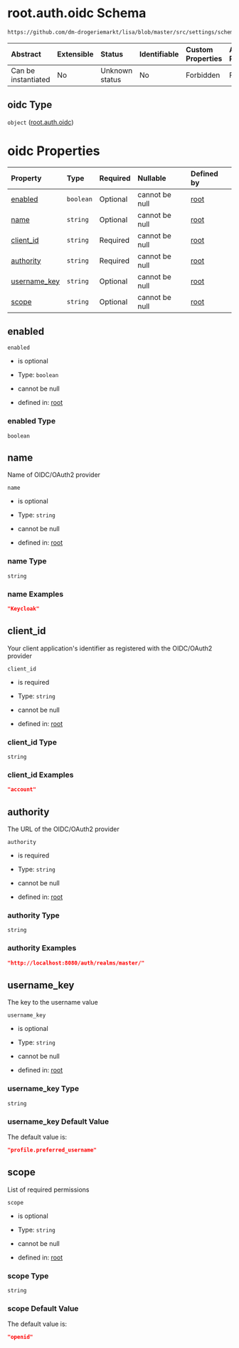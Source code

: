 # root.auth.oidc Schema

```txt
https://github.com/dm-drogeriemarkt/lisa/blob/master/src/settings/schema.json#/properties/auth/properties/oidc
```



| Abstract            | Extensible | Status         | Identifiable | Custom Properties | Additional Properties | Access Restrictions | Defined In                                                                               |
| :------------------ | :--------- | :------------- | :----------- | :---------------- | :-------------------- | :------------------ | :--------------------------------------------------------------------------------------- |
| Can be instantiated | No         | Unknown status | No           | Forbidden         | Forbidden             | none                | [settings.schema.json\*](../../src/settings/settings.schema.json "open original schema") |

## oidc Type

`object` ([root.auth.oidc](settings-properties-rootauth-properties-rootauthoidc.md))

# oidc Properties

| Property                       | Type      | Required | Nullable       | Defined by                                                                                                                                                                                                                       |
| :----------------------------- | :-------- | :------- | :------------- | :------------------------------------------------------------------------------------------------------------------------------------------------------------------------------------------------------------------------------- |
| [enabled](#enabled)            | `boolean` | Optional | cannot be null | [root](settings-properties-rootauth-properties-rootauthoidc-properties-enabled.md "https://github.com/dm-drogeriemarkt/lisa/blob/master/src/settings/schema.json#/properties/auth/properties/oidc/properties/enabled")           |
| [name](#name)                  | `string`  | Optional | cannot be null | [root](settings-properties-rootauth-properties-rootauthoidc-properties-name.md "https://github.com/dm-drogeriemarkt/lisa/blob/master/src/settings/schema.json#/properties/auth/properties/oidc/properties/name")                 |
| [client\_id](#client_id)       | `string`  | Required | cannot be null | [root](settings-properties-rootauth-properties-rootauthoidc-properties-client_id.md "https://github.com/dm-drogeriemarkt/lisa/blob/master/src/settings/schema.json#/properties/auth/properties/oidc/properties/client_id")       |
| [authority](#authority)        | `string`  | Required | cannot be null | [root](settings-properties-rootauth-properties-rootauthoidc-properties-authority.md "https://github.com/dm-drogeriemarkt/lisa/blob/master/src/settings/schema.json#/properties/auth/properties/oidc/properties/authority")       |
| [username\_key](#username_key) | `string`  | Optional | cannot be null | [root](settings-properties-rootauth-properties-rootauthoidc-properties-username_key.md "https://github.com/dm-drogeriemarkt/lisa/blob/master/src/settings/schema.json#/properties/auth/properties/oidc/properties/username_key") |
| [scope](#scope)                | `string`  | Optional | cannot be null | [root](settings-properties-rootauth-properties-rootauthoidc-properties-scope.md "https://github.com/dm-drogeriemarkt/lisa/blob/master/src/settings/schema.json#/properties/auth/properties/oidc/properties/scope")               |

## enabled



`enabled`

* is optional

* Type: `boolean`

* cannot be null

* defined in: [root](settings-properties-rootauth-properties-rootauthoidc-properties-enabled.md "https://github.com/dm-drogeriemarkt/lisa/blob/master/src/settings/schema.json#/properties/auth/properties/oidc/properties/enabled")

### enabled Type

`boolean`

## name

Name of OIDC/OAuth2 provider

`name`

* is optional

* Type: `string`

* cannot be null

* defined in: [root](settings-properties-rootauth-properties-rootauthoidc-properties-name.md "https://github.com/dm-drogeriemarkt/lisa/blob/master/src/settings/schema.json#/properties/auth/properties/oidc/properties/name")

### name Type

`string`

### name Examples

```json
"Keycloak"
```

## client\_id

Your client application's identifier as registered with the OIDC/OAuth2 provider

`client_id`

* is required

* Type: `string`

* cannot be null

* defined in: [root](settings-properties-rootauth-properties-rootauthoidc-properties-client_id.md "https://github.com/dm-drogeriemarkt/lisa/blob/master/src/settings/schema.json#/properties/auth/properties/oidc/properties/client_id")

### client\_id Type

`string`

### client\_id Examples

```json
"account"
```

## authority

The URL of the OIDC/OAuth2 provider

`authority`

* is required

* Type: `string`

* cannot be null

* defined in: [root](settings-properties-rootauth-properties-rootauthoidc-properties-authority.md "https://github.com/dm-drogeriemarkt/lisa/blob/master/src/settings/schema.json#/properties/auth/properties/oidc/properties/authority")

### authority Type

`string`

### authority Examples

```json
"http://localhost:8080/auth/realms/master/"
```

## username\_key

The key to the username value

`username_key`

* is optional

* Type: `string`

* cannot be null

* defined in: [root](settings-properties-rootauth-properties-rootauthoidc-properties-username_key.md "https://github.com/dm-drogeriemarkt/lisa/blob/master/src/settings/schema.json#/properties/auth/properties/oidc/properties/username_key")

### username\_key Type

`string`

### username\_key Default Value

The default value is:

```json
"profile.preferred_username"
```

## scope

List of required permissions

`scope`

* is optional

* Type: `string`

* cannot be null

* defined in: [root](settings-properties-rootauth-properties-rootauthoidc-properties-scope.md "https://github.com/dm-drogeriemarkt/lisa/blob/master/src/settings/schema.json#/properties/auth/properties/oidc/properties/scope")

### scope Type

`string`

### scope Default Value

The default value is:

```json
"openid"
```
